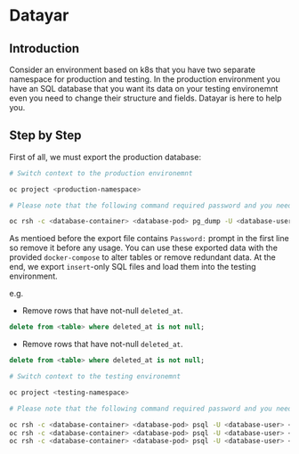 # Datayar

## Introduction

Consider an environment based on k8s that you have two separate namespace for production and testing.
In the production environment you have an SQL database that you want its data on your testing environemnt even
you need to change their structure and fields. Datayar is here to help you.

## Step by Step

First of all, we must export the production database:

```sh
# Switch context to the production environemnt

oc project <production-namespace>

# Please note that the following command required password and you need to type it on the fly because all outputs are redirected

oc rsh -c <database-container> <database-pod> pg_dump -U <database-user> <database-name> > output.sql
```

As mentioed before the export file contains `Password:` prompt in the first line so remove it before any usage.
You can use these exported data with the provided `docker-compose` to alter tables or remove redundant data.
At the end, we export `insert`-only SQL files and load them into the testing environment.

e.g.

- Remove rows that have not-null `deleted_at`.

```sql
delete from <table> where deleted_at is not null;
```
- Remove rows that have not-null `deleted_at`.

```sql
delete from <table> where deleted_at is not null;
```

```sh
# Switch context to the testing environemnt

oc project <testing-namespace>

# Please note that the following command required password and you need to type in the first line of each export file because all inputs are redirected

oc rsh -c <database-container> <database-pod> psql -U <database-user> <database-name> -f - < <table-1>.sql
oc rsh -c <database-container> <database-pod> psql -U <database-user> <database-name> -f - < <table-2>.sql
oc rsh -c <database-container> <database-pod> psql -U <database-user> <database-name> -f - < <table-3>.sql
```
